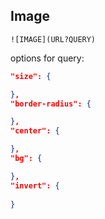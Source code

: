## Image

`![IMAGE](URL?QUERY)`

options for query:

```json
"size": {

},
"border-radius": {

},
"center": {

},
"bg": {

},
"invert": {
    
}
```